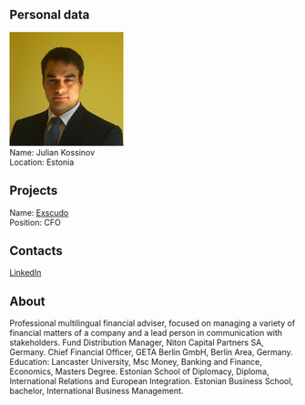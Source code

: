 ## Personal data
![julian kossinov photo](photo/julian_kossinov.jpg)  
Name:   Julian Kossinov  
Location: Estonia  
## Projects 
Name: [Exscudo](../projects/exscudo.md)  
Position: CFO   
## Contacts
[LinkedIn](https://www.linkedin.com/in/julian-kossinov-b7542815/)      
## About
Professional multilingual financial adviser, focused on managing a variety of financial matters of a company and a lead person in communication with stakeholders. Fund Distribution Manager, Niton Capital Partners SA, Germany. Chief Financial Officer, GETA Berlin GmbH, Berlin Area, Germany. Education: Lancaster University, Msc Money, Banking and Finance, Economics, Masters Degree. Estonian School of Diplomacy, Diploma, International Relations and European Integration. Estonian Business School, bachelor, International Business Management.
